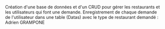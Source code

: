 Création d'une base de données et d'un CRUD pour gérer les restaurants et les utilisateurs qui font une demande. Enregistrement de chaque demande de l'utilisateur dans une table (Datas) avec le type de restaurant demandé : Adrien GRAMPONE
